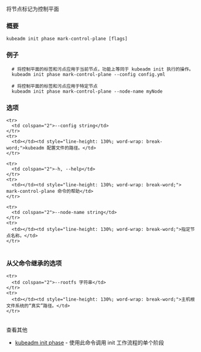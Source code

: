 
<!-- Mark a node as a control-plane -->
将节点标记为控制平面

<!-- ### Synopsis -->
### 概要


```
kubeadm init phase mark-control-plane [flags]
```

<!-- ### Examples -->
### 例子

```
  # 将控制平面的标签和污点应用于当前节点，功能上等同于 kubeadm init 执行的操作。
  kubeadm init phase mark-control-plane --config config.yml

  # 将控制平面的标签和污点应用于特定节点
  kubeadm init phase mark-control-plane --node-name myNode
```

<!-- ### Options -->
### 选项

<table style="width: 100%; table-layout: fixed;">
  <colgroup>
    <col span="1" style="width: 10px;" />
    <col span="1" />
  </colgroup>
  <tbody>

<!--     <tr>
      <td colspan="2">--config string</td>
    </tr>
    <tr>
      <td></td><td style="line-height: 130%; word-wrap: break-word;">Path to a kubeadm configuration file.</td>
    </tr> -->
    <tr>
      <td colspan="2">--config string</td>
    </tr>
    <tr>
      <td></td><td style="line-height: 130%; word-wrap: break-word;">kubeadm 配置文件的路径。</td>
    </tr>

<!--     <tr>
      <td colspan="2">-h, --help</td>
    </tr>
    <tr>
      <td></td><td style="line-height: 130%; word-wrap: break-word;">help for mark-control-plane</td>
    </tr> -->

    <tr>
      <td colspan="2">-h, --help</td>
    </tr>
    <tr>
      <td></td><td style="line-height: 130%; word-wrap: break-word;"> mark-control-plane 命令的帮助</td>
    </tr>

<!--     <tr>
      <td colspan="2">--node-name string</td>
    </tr>
    <tr>
      <td></td><td style="line-height: 130%; word-wrap: break-word;">Specify the node name.</td>
    </tr> -->

    <tr>
      <td colspan="2">--node-name string</td>
    </tr>
    <tr>
      <td></td><td style="line-height: 130%; word-wrap: break-word;">指定节点名称。</td>
    </tr>

  </tbody>
</table>



<!-- ### Options inherited from parent commands -->
<!-- ### Options inherited from parent commands -->
### 从父命令继承的选项

<table style="width: 100%; table-layout: fixed;">
  <colgroup>
    <col span="1" style="width: 10px;" />
    <col span="1" />
  </colgroup>
  <tbody>

<!--     <tr>
      <td colspan="2">--rootfs string</td>
    </tr>
    <tr>
      <td></td><td style="line-height: 130%; word-wrap: break-word;">[EXPERIMENTAL] The path to the 'real' host root filesystem.</td>
    </tr> -->
    <tr>
      <td colspan="2">--rootfs 字符串</td>
    </tr>
    <tr>
      <td></td><td style="line-height: 130%; word-wrap: break-word;">主机根文件系统的“真实”路径。</td>
    </tr>

  </tbody>
</table>

<!--
SEE ALSO
* [kubeadm init phase](kubeadm_init_phase.md)   - Use this command to invoke single phase of the init workflow
-->

查看其他

* [kubeadm init phase](kubeadm_init_phase.md)   - 使用此命令调用 init 工作流程的单个阶段

